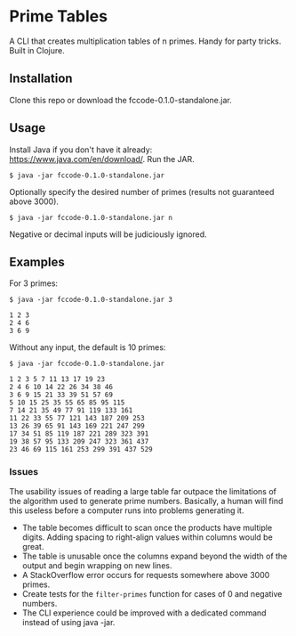 # Prime Tables

A CLI that creates multiplication tables of n primes. Handy for party tricks.
Built in Clojure.

## Installation

Clone this repo or download the fccode-0.1.0-standalone.jar.

## Usage

Install Java if you don't have it already: https://www.java.com/en/download/.
Run the JAR. 

    $ java -jar fccode-0.1.0-standalone.jar
    
Optionally specify the desired number of primes (results not guaranteed above 3000).
    
    $ java -jar fccode-0.1.0-standalone.jar n

Negative or decimal inputs will be judiciously ignored.

## Examples

For 3 primes:

    $ java -jar fccode-0.1.0-standalone.jar 3
    
    1 2 3
    2 4 6
    3 6 9
   
Without any input, the default is 10 primes: 
    
    $ java -jar fccode-0.1.0-standalone.jar
    
    1 2 3 5 7 11 13 17 19 23
    2 4 6 10 14 22 26 34 38 46
    3 6 9 15 21 33 39 51 57 69
    5 10 15 25 35 55 65 85 95 115
    7 14 21 35 49 77 91 119 133 161
    11 22 33 55 77 121 143 187 209 253
    13 26 39 65 91 143 169 221 247 299
    17 34 51 85 119 187 221 289 323 391
    19 38 57 95 133 209 247 323 361 437
    23 46 69 115 161 253 299 391 437 529



### Issues

The usability issues of reading a large table far outpace the limitations of the algorithm used to generate prime numbers. Basically, a human will find this useless before a computer runs into problems generating it.

+ The table becomes difficult to scan once the products have multiple digits. Adding spacing to right-align values within columns would be great.
+ The table is unusable once the columns expand beyond the width of the output and begin wrapping on new lines.
+ A StackOverflow error occurs for requests somewhere above 3000 primes.
+ Create tests for the `filter-primes` function for cases of 0 and negative numbers.
+ The CLI experience could be improved with a dedicated command instead of using java -jar.